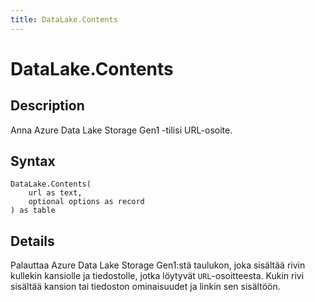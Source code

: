 ```yaml
---
title: DataLake.Contents
---
```


# DataLake.Contents


## Description

Anna Azure Data Lake Storage Gen1 -tilisi URL-osoite.


## Syntax

```powerquery
DataLake.Contents(
    url as text,
    optional options as record
) as table
```


## Details

Palauttaa Azure Data Lake Storage Gen1:stä taulukon, joka sisältää rivin kullekin kansiolle ja tiedostolle, jotka löytyvät <code>URL</code>-osoitteesta. Kukin rivi sisältää kansion tai tiedoston ominaisuudet ja linkin sen sisältöön.


